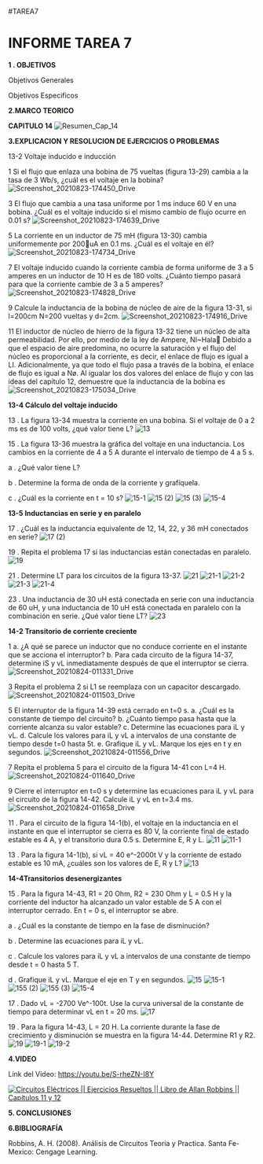 #TAREA7
# INFORME TAREA 7

**1 . OBJETIVOS**

Objetivos Generales

Objetivos Especificos



**2.MARCO TEORICO**

**CAPITULO 14**
![Resumen_Cap_14](https://user-images.githubusercontent.com/84453441/130533056-735cfab4-96bd-4123-b84d-9cf7b174f7de.png)

**3.EXPLICACION Y RESOLUCION DE EJERCICIOS O PROBLEMAS**

13-2 Voltaje inducido e inducción

1 Si el flujo que enlaza una bobina de 75 vueltas (figura 13-29) cambia a la tasa
de 3 Wb/s, ¿cuál es el voltaje en la bobina?
![Screenshot_20210823-174450_Drive](https://user-images.githubusercontent.com/86451564/130528952-afc54460-9162-4e52-9ce1-96e183d26272.jpg)

3 El flujo que cambia a una tasa uniforme por 1 ms induce 60 V en una bobina.
¿Cuál es el voltaje inducido si el mismo cambio de flujo ocurre en 0.01 s?
![Screenshot_20210823-174639_Drive](https://user-images.githubusercontent.com/86451564/130529032-15fe1198-81f5-4e9b-bb73-406e077b7aa6.jpg)

5 La corriente en un inductor de 75 mH (figura 13-30) cambia uniformemente
por 200uA en 0.1 ms. ¿Cuál es el voltaje en él?
![Screenshot_20210823-174734_Drive](https://user-images.githubusercontent.com/86451564/130529104-99851f95-f51f-4cb0-86af-4ba7e10abc0c.jpg)

7 El voltaje inducido cuando la corriente cambia de forma uniforme de 3 a 5
amperes en un inductor de 10 H es de 180 volts. ¿Cuánto tiempo pasará para
que la corriente cambie de 3 a 5 amperes?
![Screenshot_20210823-174828_Drive](https://user-images.githubusercontent.com/86451564/130529169-dcd4460e-fba9-4559-8b30-062dc9ed2df3.jpg)

9 Calcule la inductancia de la bobina de núcleo de aire de la figura 13-31, si l=200cm N=200 vueltas y d=2cm.
![Screenshot_20210823-174916_Drive](https://user-images.githubusercontent.com/86451564/130529249-a26e2ca5-81fd-464f-aeff-485a12f1372b.jpg)

11 El inductor de núcleo de hierro de la figura 13-32 tiene un núcleo de alta permeabilidad. Por ello, por medio de la ley de Ampere, NI~Hala Debido a que el espacio de aire predomina, no ocurre la saturación y el flujo del núcleo
es proporcional a la corriente, es decir, el enlace de flujo es igual a LI. Adicionalmente, ya que todo el flujo pasa a través de la bobina, el enlace de flujo es igual a Nø. Al igualar los dos valores del enlace de flujo y con las ideas del
capítulo 12, demuestre que la inductancia de la bobina es
![Screenshot_20210823-175034_Drive](https://user-images.githubusercontent.com/86451564/130529464-ccb47752-d9ec-4b7c-b5d3-975f6873a2c6.jpg)

**13-4 Cálculo del voltaje inducido**

13 . La figura 13-34 muestra la corriente en una bobina. Si el voltaje de 0 a 2 ms es de 100 volts, ¿qué valor tiene L?
![13](https://user-images.githubusercontent.com/84453441/130523313-ace5bb11-e1a4-483e-ab57-71afa07159e8.png)

15 . La figura 13-36 muestra la gráfica del voltaje en una inductancia. Los cambios en la corriente de 4 a 5 A durante el intervalo de tiempo de 4 a 5 s. 

a . ¿Qué valor tiene L?

b . Determine la forma de onda de la corriente y grafíquela. 

c . ¿Cuál es la corriente en t = 10 s?
![15-1](https://user-images.githubusercontent.com/84453441/130523347-749feb21-bc10-4b7f-881b-7e5b2b0d8c75.png)
![15 (2)](https://user-images.githubusercontent.com/84453441/130523364-18efa45a-cbcb-44f7-84f5-1245ef4ff7aa.png)
![15 (3)](https://user-images.githubusercontent.com/84453441/130523382-a4a4b86b-2436-431a-98d6-0e4409c0cb75.png)
![15-4](https://user-images.githubusercontent.com/84453441/130523401-a7964c0b-304b-40f6-83f6-77269ad1f3b7.png)

**13-5 Inductancias en serie y en paralelo**

17 . ¿Cuál es la inductancia equivalente de 12, 14, 22, y 36 mH conectados en serie?
![17 (2)](https://user-images.githubusercontent.com/84453441/130523485-c1bf3056-3da9-4580-8c3d-5ce409190693.png)

19 . Repita el problema 17 si las inductancias están conectadas en paralelo.
![19](https://user-images.githubusercontent.com/84453441/130523507-b846b243-7f0d-4cc2-95cf-16bcc3f43e2c.png)

21 . Determine LT para los circuitos de la figura 13-37.
![21](https://user-images.githubusercontent.com/84453441/130523528-10385eee-9829-4b3a-ae95-f81f833132dd.png)
![21-1](https://user-images.githubusercontent.com/84453441/130523540-7ac24f26-331c-4982-ba4f-e5295b21f867.png)
![21-2](https://user-images.githubusercontent.com/84453441/130523556-5cb03358-59ea-481d-a440-0490dc7449d7.png)
![21-3](https://user-images.githubusercontent.com/84453441/130523579-00e2d95e-debe-4603-ab15-226418bd37b1.png)
![21-4](https://user-images.githubusercontent.com/84453441/130523609-a4d7cb1e-d4aa-499d-85cd-c3b1bbd990e0.png)

23 . Una inductancia de 30 uH está conectada en serie con una inductancia de 60 uH, y una inductancia de 10 uH está conectada en paralelo con la combinación en serie. ¿Qué valor tiene LT?
![23](https://user-images.githubusercontent.com/84453441/130523626-518664eb-24fb-4b7f-b238-f29c5f6b45a6.png)




**14-2 Transitorio de corriente creciente**

1 a. ¿A qué se parece un inductor que no conduce corriente en el instante que
se acciona el interruptor?
b. Para cada circuito de la figura 14-37, determine iS y vL inmediatamente
después de que el interruptor se cierra.
![Screenshot_20210824-011331_Drive](https://user-images.githubusercontent.com/86451564/130565644-81becc2a-2bea-4222-84be-b102623e15df.jpg)

3 Repita el problema 2 si L1 se reemplaza con un capacitor descargado.
![Screenshot_20210824-011503_Drive](https://user-images.githubusercontent.com/86451564/130565730-c91a457d-34e1-4be8-bbca-11c1579963a4.jpg)

5 El interruptor de la figura 14-39 está cerrado en t=0 s.
a. ¿Cuál es la constante de tiempo del circuito?
b. ¿Cuánto tiempo pasa hasta que la corriente alcanza su valor estable?
c. Determine las ecuaciones para iL y vL.
d. Calcule los valores para iL y vL a intervalos de una constante de tiempo
desde t=0 hasta 5t.
e. Grafique iL y vL. Marque los ejes en t y en segundos.
![Screenshot_20210824-011556_Drive](https://user-images.githubusercontent.com/86451564/130565824-c539f46e-0af3-4d5f-82c7-e170e2c8b9df.jpg)

7 Repita el problema 5 para el circuito de la figura 14-41 con L=4 H.
![Screenshot_20210824-011640_Drive](https://user-images.githubusercontent.com/86451564/130565956-750114e2-de2e-45d8-a142-ae3b101974b7.jpg)

9 Cierre el interruptor en t=0 s y determine las ecuaciones para iL y vL para el circuito de la figura 14-42. Calcule iL y vL en t=3.4 ms.
![Screenshot_20210824-011658_Drive](https://user-images.githubusercontent.com/86451564/130566008-6f7d5c33-a475-41b3-833f-70de2803cf51.jpg)

11 . Para el circuito de la figura 14-1(b), el voltaje en la inductancia en el instante en que el interruptor se cierra es 80 V, la corriente final de estado estable es 4 A, y el transitorio dura 0.5 s. Determine E, R y L.
![11](https://user-images.githubusercontent.com/84453441/130526581-19a9157b-4a0d-4a0b-953a-c79966783e14.png)
![11-1](https://user-images.githubusercontent.com/84453441/130526598-b22c18b7-1a6c-4e9c-b962-69c8e7d4e4c8.png)

13 . Para la figura 14-1(b), si vL = 40 e^-2000t V y la corriente de estado estable es 10 mA, ¿cuáles son los valores de E, R y L?
![13](https://user-images.githubusercontent.com/84453441/130526623-c5b36d08-e61b-4e39-aae1-411fa551f729.png)

**14-4Transitorios desenergizantes**

15 . Para la figura 14-43, R1 = 20 Ohm, R2 = 230 Ohm y L = 0.5 H y la corriente del inductor ha alcanzado un valor estable de 5 A con el interruptor cerrado. En t = 0 s, el interruptor se abre.

a . ¿Cuál es la constante de tiempo en la fase de disminución?

b . Determine las ecuaciones para iL y vL.

c . Calcule los valores para iL y vL a intervalos de una constante de tiempo desde t = 0 hasta 5 T.

d . Grafique iL y vL. Marque el eje en T y en segundos.
![15](https://user-images.githubusercontent.com/84453441/130526678-ce1738e6-4d35-499d-bd28-fb2be4e215f5.png)
![15-1](https://user-images.githubusercontent.com/84453441/130526697-ce6aff32-ea28-42c1-96c3-fe20413aa4fe.png)
![155 (2)](https://user-images.githubusercontent.com/84453441/130526729-b46c7b48-80e8-4fe3-accc-456b549f0902.png)
![155 (3)](https://user-images.githubusercontent.com/84453441/130526745-37e19727-463a-4225-85f5-3d79fa40d0df.png)
![15-4](https://user-images.githubusercontent.com/84453441/130526757-82ca9f64-d799-4071-b4c5-f10291acf3d2.png)

17 . Dado vL = -2700 Ve^-100t. Use la curva universal de la constante de tiempo para determinar vL en t = 20 ms. 
![17](https://user-images.githubusercontent.com/84453441/130526782-b3d090c5-7fd4-4f77-bb15-803fac5350d3.png)

19 . Para la figura 14-43, L = 20 H. La corriente durante la fase de crecimiento y disminución se muestra en la figura 14-44. Determine R1 y R2.
![19](https://user-images.githubusercontent.com/84453441/130526794-c4365f00-42ab-4c15-a5c1-b3eefe079222.png)
![19-1](https://user-images.githubusercontent.com/84453441/130526807-f8bc1ee0-8303-48f3-9d37-bcd628ef2157.png)
![19-2](https://user-images.githubusercontent.com/84453441/130526818-f6840f5d-e6eb-4c3e-a20d-424850ea89b3.png)






**4.VIDEO**

Link del Video: https://youtu.be/S-rheZN-I8Y

[![Circuitos Eléctricos || Ejercicios Resueltos || Libro de Allan Robbins || Capítulos 11 y 12](https://img.youtube.com/vi/S-rheZN-I8Y/0.jpg)](https://youtu.be/S-rheZN-I8Y)

**5. CONCLUSIONES**



**6.BIBLIOGRAFÍA**

Robbins, A. H. (2008). Análisis de Circuitos Teoria y Practica. Santa Fe-Mexico: Cengage Learning.

